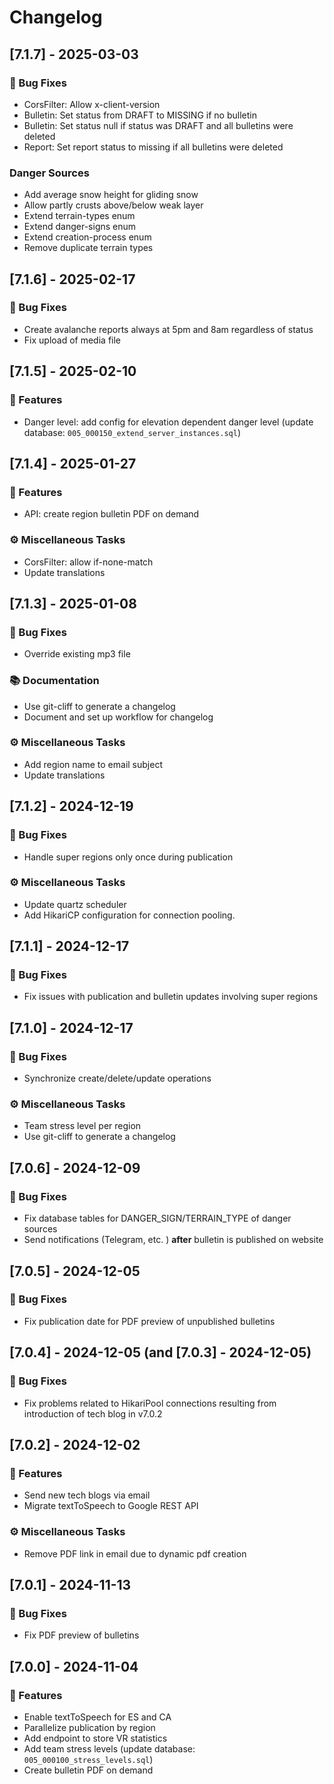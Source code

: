 # Changelog

<!-- Update using `git-cliff -u -p CHANGELOG.md -t <TAG>` before creating new tag <TAG> with git. -->

## [7.1.7] - 2025-03-03

### 🐛 Bug Fixes

- CorsFilter: Allow x-client-version
- Bulletin: Set status from DRAFT to MISSING if no bulletin
- Bulletin: Set status null if status was DRAFT and all bulletins were deleted
- Report: Set report status to missing if all bulletins were deleted

### Danger Sources

- Add average snow height for gliding snow
- Allow partly crusts above/below weak layer
- Extend terrain-types enum
- Extend danger-signs enum
- Extend creation-process enum
- Remove duplicate terrain types

## [7.1.6] - 2025-02-17

### 🐛 Bug Fixes

- Create avalanche reports always at 5pm and 8am regardless of status
- Fix upload of media file

## [7.1.5] - 2025-02-10

### 🚀 Features

- Danger level: add config for elevation dependent danger level (update database: `005_000150_extend_server_instances.sql`)

## [7.1.4] - 2025-01-27

### 🚀 Features

- API: create region bulletin PDF on demand

### ⚙️ Miscellaneous Tasks

- CorsFilter: allow if-none-match
- Update translations

## [7.1.3] - 2025-01-08

### 🐛 Bug Fixes

- Override existing mp3 file

### 📚 Documentation

- Use git-cliff to generate a changelog
- Document and set up workflow for changelog

### ⚙️ Miscellaneous Tasks

- Add region name to email subject
- Update translations

## [7.1.2] - 2024-12-19

### 🐛 Bug Fixes

- Handle super regions only once during publication

### ⚙️ Miscellaneous Tasks

- Update quartz scheduler
- Add HikariCP configuration for connection pooling.

## [7.1.1] - 2024-12-17

### 🐛 Bug Fixes

- Fix issues with publication and bulletin updates involving super regions

## [7.1.0] - 2024-12-17

### 🐛 Bug Fixes

- Synchronize create/delete/update operations

### ⚙️ Miscellaneous Tasks

- Team stress level per region
- Use git-cliff to generate a changelog

## [7.0.6] - 2024-12-09

### 🐛 Bug Fixes

- Fix database tables for DANGER_SIGN/TERRAIN_TYPE of danger sources
- Send notifications (Telegram, etc. ) **after** bulletin is published on website

## [7.0.5] - 2024-12-05

### 🐛 Bug Fixes

- Fix publication date for PDF preview of unpublished bulletins

## [7.0.4] - 2024-12-05 (and [7.0.3] - 2024-12-05)

### 🐛 Bug Fixes

- Fix problems related to HikariPool connections resulting from introduction of tech blog in v7.0.2

## [7.0.2] - 2024-12-02

### 🚀 Features

- Send new tech blogs via email
- Migrate textToSpeech to Google REST API

### ⚙️ Miscellaneous Tasks

- Remove PDF link in email due to dynamic pdf creation

## [7.0.1] - 2024-11-13

### 🐛 Bug Fixes

- Fix PDF preview of bulletins

## [7.0.0] - 2024-11-04

### 🚀 Features

- Enable textToSpeech for ES and CA
- Parallelize publication by region
- Add endpoint to store VR statistics
- Add team stress levels (update database: `005_000100_stress_levels.sql`)
- Create bulletin PDF on demand

<!-- generated by git-cliff -->
